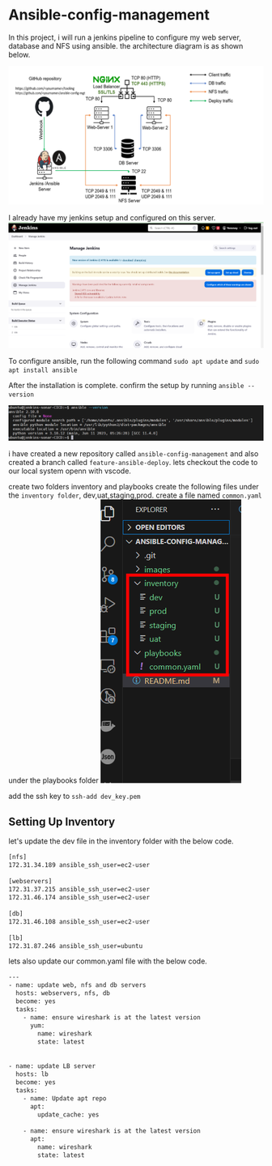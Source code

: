 # Ansible-config-management

In this project, i will run a jenkins pipeline to configure my web server, database and NFS using ansible. the architecture diagram is as shown below.

![Architecture](images/architecture.png)

I already have my jenkins setup and configured on this server.
![Jenkins-setup](images/Jenkins_setup.png)

To configure ansible, run the following command 
`sudo apt update` and `sudo apt install ansible`

After the installation is complete. confirm the setup by running `ansible --version`

![ansible version](images/ansible-version.png)

i have created a new repository called `ansible-config-management` and also created a branch called `feature-ansible-deploy`. lets checkout the code to our local system openn with vscode.

create two folders inventory and playbooks
create the following files under the  `inventory folder`, dev,uat,staging,prod.
create a file named ``common.yaml`` under the playbooks folder
![vscode files and folders](images/vscode_files_folders.png)

add the ssh key to 
``ssh-add dev_key.pem``

## Setting Up Inventory

let's update the dev file in the inventory folder with the below code.
```
[nfs]
172.31.34.189 ansible_ssh_user=ec2-user

[webservers]
172.31.37.215 ansible_ssh_user=ec2-user
172.31.46.174 ansible_ssh_user=ec2-user

[db]
172.31.46.108 ansible_ssh_user=ec2-user 

[lb]
172.31.87.246 ansible_ssh_user=ubuntu

```
lets also update our common.yaml file with the below code.

```
---
- name: update web, nfs and db servers
  hosts: webservers, nfs, db
  become: yes
  tasks:
    - name: ensure wireshark is at the latest version
      yum:
        name: wireshark
        state: latest
   

- name: update LB server
  hosts: lb
  become: yes
  tasks:
    - name: Update apt repo
      apt: 
        update_cache: yes

    - name: ensure wireshark is at the latest version
      apt:
        name: wireshark
        state: latest

```

